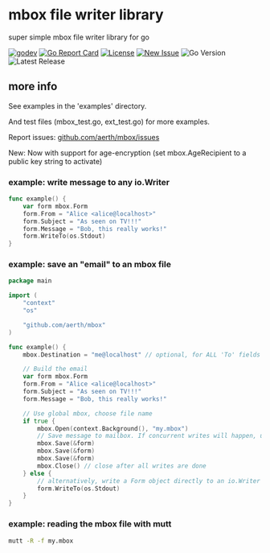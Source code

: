 # mbox file writer library

super simple mbox file writer library for go

[![godev](https://pkg.go.dev/badge/github.com/aerth/mbox)](https://pkg.go.dev/github.com/aerth/mbox#pkg-index)
[![Go Report Card](https://goreportcard.com/badge/github.com/aerth/mbox)](https://goreportcard.com/report/github.com/aerth/mbox)
[![License](https://img.shields.io/badge/license-MIT-blue.svg)](./LICENSE.md)
[![New Issue](https://img.shields.io/badge/new-issue-blue.svg)](https://github.com/aerth/mbox/issues/new)
![Go Version](https://img.shields.io/github/go-mod/go-version/aerth/mbox)
![Latest Release](https://img.shields.io/github/v/release/aerth/mbox)

## more info

See examples in the 'examples' directory.

And test files (mbox_test.go, ext_test.go) for more examples.

Report issues: [github.com/aerth/mbox/issues](https://github.com/aerth/mbox/issues)

New: Now with support for age-encryption (set mbox.AgeRecipient to a public key string to activate)

### example: write message to any io.Writer
    
```go
func example() {
    var form mbox.Form
    form.From = "Alice <alice@localhost>"
    form.Subject = "As seen on TV!!!"
    form.Message = "Bob, this really works!"
    form.WriteTo(os.Stdout)
}
```

### example: save an "email" to an mbox file

```go
package main

import (
	"context"
	"os"

	"github.com/aerth/mbox"
)

func example() {
	mbox.Destination = "me@localhost" // optional, for ALL 'To' fields

	// Build the email
	var form mbox.Form
	form.From = "Alice <alice@localhost>"
	form.Subject = "As seen on TV!!!"
	form.Message = "Bob, this really works!"

	// Use global mbox, choose file name
	if true {
		mbox.Open(context.Background(), "my.mbox")
		// Save message to mailbox. If concurrent writes will happen, use a mutex.
		mbox.Save(&form)
		mbox.Save(&form)
		mbox.Save(&form)
		mbox.Close() // close after all writes are done
	} else {
		// alternatively, write a Form object directly to an io.Writer
		form.WriteTo(os.Stdout)
	}
}
```

### example: reading the mbox file with mutt

```bash
mutt -R -f my.mbox
```
